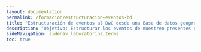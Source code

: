 ```yaml
---
layout: documentation
permalink: /formacion/estructuracion-eventos-bd
title: "Estructuración de eventos al DwC desde una Base de datos geográfica"
description: "Objetivo: Estructurar los eventos de muestreo presentes en una base de datos geográfica, según el Diccionario Geográfico de la ANLA, para que siga el estándar Darwin Core y cumplan los requisitos de publicación a través del SiB Colombia."
sideNavigation: sidenav_laboratorios.terms
toc: true
---
```

